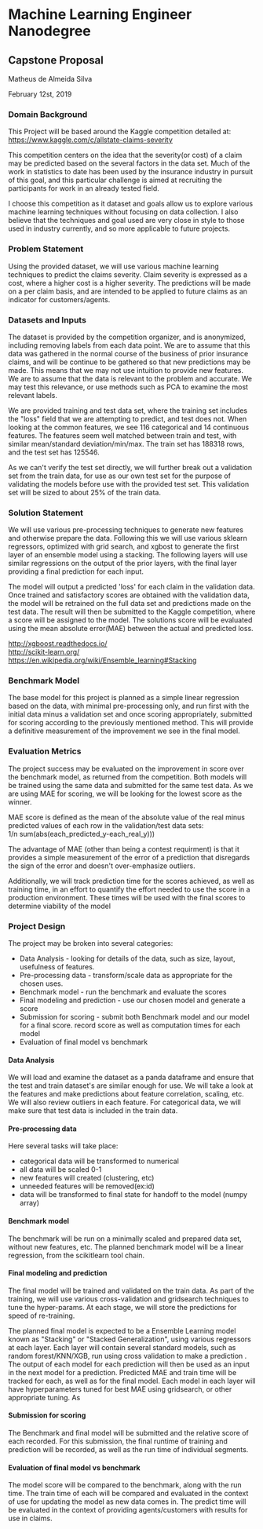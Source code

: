 # Machine Learning Engineer Nanodegree

## Capstone Proposal

Matheus de Almeida Silva

February 12st, 2019

### Domain Background

This Project  will be based around the Kaggle competition detailed at:
https://www.kaggle.com/c/allstate-claims-severity

This competition centers on the idea that the severity(or cost) of a claim may be predicted based on the several factors in 
the data set. Much of the work in statistics to date has been used by the insurance industry in pursuit of this goal, and 
this particular challenge is aimed at recruiting the participants for work in an already tested field.

I choose this competition as it dataset and goals allow us to explore various machine learning techniques without focusing 
on data collection. I also believe that the techniques and goal used are very close in style to those used in industry 
currently, and so more applicable to future projects.

### Problem Statement

Using the provided dataset, we will use various machine learning techniques to predict the claims severity. Claim severity 
is expressed as a cost, where a higher cost is a higher severity. The predictions will be made on a per claim basis, and 
are intended to be applied to future claims as an indicator for customers/agents.

### Datasets and Inputs

The dataset is provided by the competition organizer, and is anonymized, including removing labels from each data point. 
We are to assume that this data was gathered in the normal course of the business of prior insurance claims, and will be 
continue to be gathered so that new predictions may be made. This means that we may not use intuition to provide new features.
We are to assume that the data is relevant to the problem and accurate. We may test this relevance, or use methods such as 
PCA to examine the most relevant labels. 

We are provided training and test data set, where the training set includes the "loss" field that we are attempting to 
predict, and test does not. When looking at the common features, we see 116 categorical and 14 continuous features. 
The features seem well matched between train and test, with similar mean/standard deviation/min/max. 
The train set has 188318 rows, and the test set has 125546.

As we can't verify the test set directly, we will further break out a validation set from the train data, for use as our own 
test set for the purpose of validating the models before use with the provided test set. This validation set will be sized 
to about 25% of the train data.

### Solution Statement

We will use various pre-processing techniques to generate new features and otherwise prepare the data. Following this we 
will use various sklearn regressors, optimized with grid search, and xgbost to generate the first layer of an ensemble model 
using a stacking. The following layers will use similar regressions on the output of the prior layers, with the final layer 
providing a final prediction for each input.

The model will output a predicted 'loss' for each claim in the validation data. Once trained and satisfactory scores are 
obtained with the validation data, the model will be retrained on the full data set and predictions made on the test data. 
The result will then be submitted to the Kaggle competition, where a score will be assigned to the model. The solutions 
score will be evaluated using the mean absolute error(MAE) between the actual and predicted loss.  

http://xgboost.readthedocs.io/<br>
http://scikit-learn.org/<br>
https://en.wikipedia.org/wiki/Ensemble_learning#Stacking

### Benchmark Model

The base model for this project is planned as a simple linear regression based on the data, with minimal pre-processing only,
and run first with the initial data minus a validation set and once scoring appropriately, submitted for scoring according to
the previously mentioned method. This will provide a definitive measurement of the improvement we see in the final model. 

### Evaluation Metrics

The project success may be evaluated on the improvement in score over the benchmark model, as returned from the competition. 
Both models will be trained using the same data and submitted for the same test data. As we are using MAE for scoring, 
we will be looking for the lowest score as the winner.

MAE score is defined as the mean of the absolute value of the real minus predicted values of each row in the validation/test 
data sets:     
  1/n sum(abs(each_predicted_y-each_real_y))) 

The advantage of MAE (other than being a contest requirment) is that it provides a simple measurement of the error of a 
prediction that disregards the sign of the error and doesn't over-emphasize outliers.

Additionally, we will track prediction time for the scores achieved, as well as training time, in an effort to quantify 
the effort needed to use the score in a production environment. These times will be used with the final scores to determine 
viability of the model

### Project Design

The project may be broken into several categories:
* Data Analysis -  looking for details of the data, such as size, layout, usefulness of features.
* Pre-processing data - transform/scale data as appropriate for the chosen uses.
* Benchmark model - run the benchmark and evaluate the scores
* Final modeling and prediction - use our chosen model and generate a score
* Submission for scoring - submit both Benchmark model and our model for a final score. record score as well as computation 
times for each model
* Evaluation of final model vs benchmark

#### Data Analysis

  We will load and examine the dataset as a panda dataframe and ensure that the test and train dataset's are similar enough 
for use. We will take a look at the features and make predictions about feature correlation, scaling, etc. We will also 
review outliers in each feature. For categorical data, we will make sure that test data is included in the train data.
  
#### Pre-processing data

 Here several tasks will take place:
 * categorical data will be transformed to numerical
 * all data will be scaled 0-1 
 * new features will created (clustering, etc)
 * unneeded features will be removed(ex:id)
 * data will be transformed to final state for handoff to the model (numpy array)
 
#### Benchmark model

 The benchmark will be run on a minimally scaled and prepared data set, without new features, etc. The planned benchmark 
 model will be a linear regression, from the scikitlearn tool chain.
 
#### Final modeling and prediction

 The final model will be trained and validated on the train data. As part of the training, we will use various 
 cross-validation and gridsearch techniques to tune the hyper-params. At each stage, we will store the predictions for 
 speed of re-training.
 
 The planned final model is expected to be a Ensemble Learning model known as "Stacking" or "Stacked Generalization", 
 using various regressors at each layer. Each layer will contain several standard models, such as random forest/KNN/XGB,
 run using cross validation to make a prediction . The output of each model for each prediction will then be used as an input in the next model for a prediction. Predicted MAE and train time will be tracked for each, as well as for the final model. Each model in each layer will have hyperparameters tuned for best MAE using gridsearch, or other appropriate tuning. As 

#### Submission for scoring
 The Benchmark and final model will be submitted and the relative score of each recorded. For this submission, 
 the final runtime of training and prediction will be recorded, as well as the run time of individual segments. 
 
#### Evaluation of final model vs benchmark
 The model score will be compared to the benchmark, along with the run time. The train time of each will be compared and 
 evaluated in the context of use for updating the model as new data comes in. The predict time will be evaluated in the 
 context of providing agents/customers with results for use in claims.
